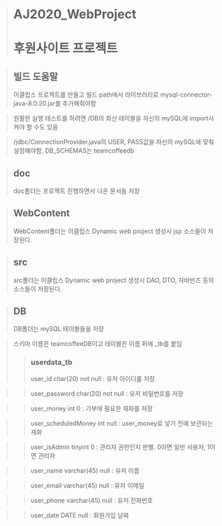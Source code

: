 ># AJ2020_WebProject
># 후원사이트 프로젝트

>## 빌드 도움말
> 이클립스 프로젝트를 만들고 빌드 path에서 라이브러리로 mysql-connector-java-8.0.20.jar를 추가해줘야함

> 원활한 실행 테스트를 하려면 /DB의 최신 테이블을 자신의 mySQL에 import시켜야 할 수도 있음

> /jdbc/ConnectionProvider.java의 USER, PASS값을 자신의 mySQL에 맞춰 설정해야함. DB_SCHEMAS는 teamcoffeedb

> 

>## doc
>doc폴더는 프로젝트 진행하면서 나온 문서들 저장

>## WebContent
>WebContent폴더는 이클립스 Dynamic web project 생성시 jsp 소스들이 저장된다.

>## src
>src폴더는 이클립스 Dynamic web project 생성시 DAO, DTO, 자바빈즈 등의 소스들이 저장된다.

>## DB
>DB폴더는 mySQL 테이블들을 저장

>스키마 이름은 teamcoffeeDB이고 테이블은 이름 뒤에 _tb를 붙임
>>### userdata_tb
>>user_id char(20) not null : 유저 아이디를 저장

>>user_password char(20) not null : 유저 비밀번호를 저장

>>user_money int 0 : 기부에 필요한 재화를 저장

>>user_scheduledMoney int null : user_money로 넣기 전에 보관되는 재화

>>user_isAdmin tinyint 0 : 관리자 권한인지 판별. 0이면 일반 사용자, 1이면 관리자

>>user_name varchar(45) null : 유저 이름

>>user_email varchar(45) null : 유저 이메일

>>user_phone varchar(45) null : 유저 전화번호

>>user_date DATE null : 회원가입 날짜